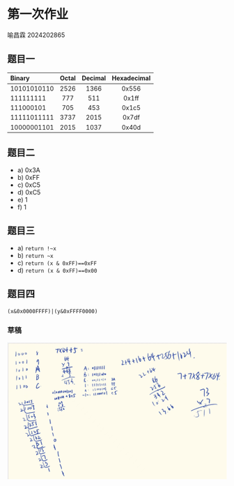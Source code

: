 # 第一次作业
喻昌霖 2024202865

## 题目一
|   Binary   |   Octal   |   Decimal   |   Hexadecimal   |
| :------ | :------: | :------: | :------: |
| 10101010110 | 2526 | 1366 | 0x556 |
| 111111111 | 777 | 511 | 0x1ff |
| 111000101 | 705 | 453 | 0x1c5 |
| 11111011111 | 3737 | 2015 | 0x7df |
| 10000001101 | 2015 | 1037 | 0x40d |

## 题目二
- a) 0x3A
- b) 0xFF
- c) 0xC5
- d) 0xC5
- e) 1
- f) 1

## 题目三
- a) `return !~x`
- b) `return ~x`
- c) `return (x & 0xFF)==0xFF`
- d) `return (x & 0xFF)==0x00`

## 题目四
`(x&0x0000FFFF)|(y&0xFFFF0000)`

### 草稿
![草稿](./homework/draft1.jpg)